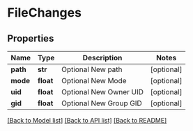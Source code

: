 # FileChanges


## Properties
Name | Type | Description | Notes
------------ | ------------- | ------------- | -------------
**path** | **str** | Optional New path | [optional] 
**mode** | **float** | Optional New Mode | [optional] 
**uid** | **float** | Optional New Owner UID | [optional] 
**gid** | **float** | Optional New Group GID | [optional] 

[[Back to Model list]](../README.md#documentation-for-models) [[Back to API list]](../README.md#documentation-for-api-endpoints) [[Back to README]](../README.md)


